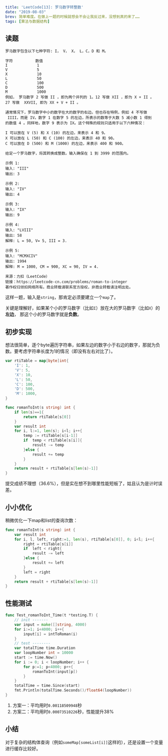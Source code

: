 ```yaml lw-blog-meta
title: 'LeetCode[13]: 罗马数字转整数'
date: "2019-08-03"
brev: 简单难度。在做上一题的时候就想会不会让我反过来，没想到真的来了……
tags: [算法与数据结构]
```


## 读题

```text
罗马数字包含以下七种字符: I， V， X， L，C，D 和 M。

字符          数值
I             1
V             5
X             10
L             50
C             100
D             500
M             1000
例如， 罗马数字 2 写做 II ，即为两个并列的 1。12 写做 XII ，即为 X + II 。 
27 写做  XXVII, 即为 XX + V + II 。

通常情况下，罗马数字中小的数字在大的数字的右边。但也存在特例，例如 4 不写做
 IIII，而是 IV。数字 1 在数字 5 的左边，所表示的数等于大数 5 减小数 1 得到
的数值 4 。同样地，数字 9 表示为 IX。这个特殊的规则只适用于以下六种情况：

I 可以放在 V (5) 和 X (10) 的左边，来表示 4 和 9。
X 可以放在 L (50) 和 C (100) 的左边，来表示 40 和 90。 
C 可以放在 D (500) 和 M (1000) 的左边，来表示 400 和 900。

给定一个罗马数字，将其转换成整数。输入确保在 1 到 3999 的范围内。

示例 1:
输入: "III"
输出: 3

示例 2:
输入: "IV"
输出: 4

示例 3:
输入: "IX"
输出: 9

示例 4:
输入: "LVIII"
输出: 58
解释: L = 50, V= 5, III = 3.

示例 5:
输入: "MCMXCIV"
输出: 1994
解释: M = 1000, CM = 900, XC = 90, IV = 4.

来源：力扣（LeetCode）
链接：https://leetcode-cn.com/problems/roman-to-integer
著作权归领扣网络所有。商业转载请联系官方授权，非商业转载请注明出处。
```

这样一题，输入是`string`，那肯定必须要建立一个`map`了。

关键是理解好，如果某个小的罗马数字（比如`I`）放在大的罗马数字（比如`X`）的**左边**，
那这个小的罗马数字就是**负数**。

## 初步实现

想法很简单，逐个byte遍历字符串，如果左边的数字小于右边的数字，那就为负数。要考虑字符串长度为1的情况（即没有左右对比了）。

```go
var rtiTable = map[byte]int{
    'I': 1,
    'V': 5,
    'X': 10,
    'L': 50,
    'C': 100,
    'D': 500,
    'M': 1000,
}

func romanToInt(s string) int {
    if len(s)==1{
        return rtiTable[s[0]]
    }
    var result int
    for i, l:=1, len(s); i<l; i++{
        temp := rtiTable[s[i-1]]
        if  temp < rtiTable[s[i]]{
            result -= temp
        }else {
            result += temp
        }
    }
    return result + rtiTable[s[len(s)-1]]
}
```

提交成绩不理想（36.6%），但是实在想不到哪里性能短板了，姑且认为是计时误差。

## 小小优化

稍微优化一下map和list的查询次数：

```go
func romanToInt(s string) int {
    var result int
    for i, l, left, right:=1, len(s), rtiTable[s[0]], 0; i<l; i++{
        right = rtiTable[s[i]]
        if  left < right{
            result -= left
        }else {
            result += left
        }
        left = right
    }
    return result + rtiTable[s[len(s)-1]]
}
```

## 性能测试

```go
func Test_romanToInt_Time(t *testing.T) {
    // init -------
    var input = make([]string, 4000)
    for i:=1; i<4000; i++{
        input[i] = intToRoman(i)
    }
    // test --------
    var totalTime time.Duration
    var loopNumber int = 10000
    start := time.Now()
    for i := 0; i < loopNumber; i++ {
        for p:=1; p<4000; p++{
            romanToInt(input[p])
        }
    }
    totalTime = time.Since(start)
    fmt.Println(totalTime.Seconds()/float64(loopNumber))
}
```

1. 方案一：平均用时`0.00118509948`秒
2. 方案二：平均用时`0.00073510226`秒，性能提升38%

## 小结

对于复杂的结构体查询（例如`someMap[someList[i]]`这样的），还是设置一个变量进行缓存比较好。